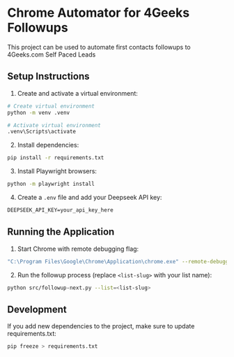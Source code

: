 # Chrome Automator for 4Geeks Followups

This project can be used to automate first contacts followups to 4Geeks.com Self Paced Leads

## Setup Instructions

1. Create and activate a virtual environment:

```bash
# Create virtual environment
python -m venv .venv

# Activate virtual environment
.venv\Scripts\activate
```

2. Install dependencies:

```bash
pip install -r requirements.txt
```

3. Install Playwright browsers:

```bash
python -m playwright install
```

4. Create a `.env` file and add your Deepseek API key:

```txt
DEEPSEEK_API_KEY=your_api_key_here
```

## Running the Application

1. Start Chrome with remote debugging flag:

```bash
"C:\Program Files\Google\Chrome\Application\chrome.exe" --remote-debugging-port=9222 --user-data-dir="%TEMP%\chrome-dev-profile"
```

2. Run the followup process (replace `<list-slug>` with your list name):

```bash
python src/followup-next.py --list=<list-slug>
```

## Development

If you add new dependencies to the project, make sure to update requirements.txt:

```bash
pip freeze > requirements.txt
```